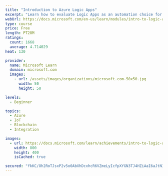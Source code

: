 ```yaml
---
title: "Introduction to Azure Logic Apps"
excerpt: "Learn how to evaluate Logic Apps as an automation choice for your organization using criteria for integration, performance, conditionals, and connectors."
webUrl: https://docs.microsoft.com/en-us/learn/modules/intro-to-logic-apps/
type: course
price: Free
length: PT28M
ratings:
  count: 1668
  average: 4.714029
heat: 130

provider:
  name: Microsoft Learn
  domain: microsoft.com
  images:
    - url: /assets/images/organizations/microsoft.com-50x50.jpg
      width: 50
      height: 50

levels:
  - Beginner

topics:
  - Azure
  - IoT
  - Blockchain
  - Integration

images:
  - url: https://docs.microsoft.com/learn/achievements/intro-to-logic-apps-social.png
    width: 800
    height: 400
    isCached: true

secured: "fkKC/Oh2RoTJsxP2v5o0AbXhDcxhcR6VZmeLyIcfpXYGN3TJ4HZiAaI6aJtN1JM5iAUQLILZ15PYfkONX2iPxR6mFirDvU8sDBqi+n+8jxCcbkIkCQy9iGnR1vyMCqE6s2ZbR6jLDkHls9tApW1dDjXYBJpEfV3YPcaxf0vLHLnJsvl63G3ZjVuoYk0zoTkbc0hk8N0QhduYGyXWFrHr2WV5F2Nkfe8POjtEucNXZVnZe87yaIPp9MAdm3Vc4kN48z2Cr6FJh6kZpido+kueTQuVYRIdoZimNNYpGInrJ2xXDuA+UsWt7ie8BPFNElXC99GWBaZfS0eict+4cqOOBxSmFRJGMW73pUBti+/+N5iQcBSOuS/iNnbrhv7uiWIAcLm99ordFvdcKfSddHBb2/kb++//Jg4Yt1b5sH29SCA=;6uYo/J+gc9jozKyY9lSkuw=="
---
```



